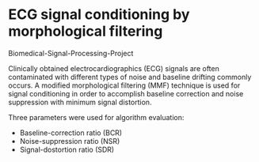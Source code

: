 # ECG signal conditioning by morphological filtering
Biomedical-Signal-Processing-Project

Clinically obtained electrocardiographics (ECG) signals are often contaminated with different types of noise and baseline drifting commonly occurs.
A modified morphological filtering (MMF) technique is used for signal conditioning in order to accomplish baseline correction and noise suppression with minimum signal distortion.

Three parameters were used for algorithm evaluation:
- Baseline-correction ratio (BCR)
- Noise-suppression ratio (NSR)
- Signal-dostortion ratio (SDR)
